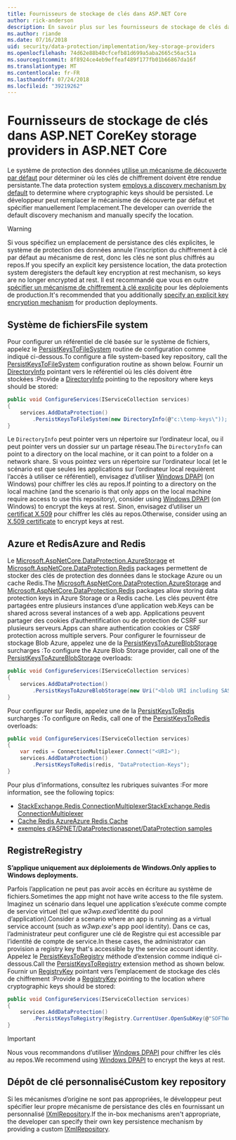 ```yaml
---
title: Fournisseurs de stockage de clés dans ASP.NET Core
author: rick-anderson
description: En savoir plus sur les fournisseurs de stockage de clés dans ASP.NET Core et comment configurer les emplacements de stockage de clés.
ms.author: riande
ms.date: 07/16/2018
uid: security/data-protection/implementation/key-storage-providers
ms.openlocfilehash: 74d62e88b40cfcefb81d699a5aba2665c56ac51a
ms.sourcegitcommit: 8f8924ce4eb9effeaf489f177fb01b66867da16f
ms.translationtype: MT
ms.contentlocale: fr-FR
ms.lasthandoff: 07/24/2018
ms.locfileid: "39219262"
---
```

# <a name="key-storage-providers-in-aspnet-core"></a><span data-ttu-id="e6a29-103">Fournisseurs de stockage de clés dans ASP.NET Core</span><span class="sxs-lookup"><span data-stu-id="e6a29-103">Key storage providers in ASP.NET Core</span></span>

<span data-ttu-id="e6a29-104">Le système de protection des données [utilise un mécanisme de découverte par défaut](xref:security/data-protection/configuration/default-settings) pour déterminer où les clés de chiffrement doivent être rendue persistante.</span><span class="sxs-lookup"><span data-stu-id="e6a29-104">The data protection system [employs a discovery mechanism by default](xref:security/data-protection/configuration/default-settings) to determine where cryptographic keys should be persisted.</span></span> <span data-ttu-id="e6a29-105">Le développeur peut remplacer le mécanisme de découverte par défaut et spécifier manuellement l’emplacement.</span><span class="sxs-lookup"><span data-stu-id="e6a29-105">The developer can override the default discovery mechanism and manually specify the location.</span></span>

> [!WARNING]
> <span data-ttu-id="e6a29-106">Si vous spécifiez un emplacement de persistance des clés explicites, le système de protection des données annule l’inscription du chiffrement à clé par défaut au mécanisme de rest, donc les clés ne sont plus chiffrés au repos.</span><span class="sxs-lookup"><span data-stu-id="e6a29-106">If you specify an explicit key persistence location, the data protection system deregisters the default key encryption at rest mechanism, so keys are no longer encrypted at rest.</span></span> <span data-ttu-id="e6a29-107">Il est recommandé que vous en outre [spécifier un mécanisme de chiffrement à clé explicite](xref:security/data-protection/implementation/key-encryption-at-rest) pour les déploiements de production.</span><span class="sxs-lookup"><span data-stu-id="e6a29-107">It's recommended that you additionally [specify an explicit key encryption mechanism](xref:security/data-protection/implementation/key-encryption-at-rest) for production deployments.</span></span>

## <a name="file-system"></a><span data-ttu-id="e6a29-108">Système de fichiers</span><span class="sxs-lookup"><span data-stu-id="e6a29-108">File system</span></span>

<span data-ttu-id="e6a29-109">Pour configurer un référentiel de clé basée sur le système de fichiers, appelez le [PersistKeysToFileSystem](/dotnet/api/microsoft.aspnetcore.dataprotection.dataprotectionbuilderextensions.persistkeystofilesystem) routine de configuration comme indiqué ci-dessous.</span><span class="sxs-lookup"><span data-stu-id="e6a29-109">To configure a file system-based key repository, call the [PersistKeysToFileSystem](/dotnet/api/microsoft.aspnetcore.dataprotection.dataprotectionbuilderextensions.persistkeystofilesystem) configuration routine as shown below.</span></span> <span data-ttu-id="e6a29-110">Fournir un [DirectoryInfo](/dotnet/api/system.io.directoryinfo) pointant vers le référentiel où les clés doivent être stockées :</span><span class="sxs-lookup"><span data-stu-id="e6a29-110">Provide a [DirectoryInfo](/dotnet/api/system.io.directoryinfo) pointing to the repository where keys should be stored:</span></span>

```csharp
public void ConfigureServices(IServiceCollection services)
{
    services.AddDataProtection()
        .PersistKeysToFileSystem(new DirectoryInfo(@"c:\temp-keys\"));
}
```

<span data-ttu-id="e6a29-111">Le `DirectoryInfo` peut pointer vers un répertoire sur l’ordinateur local, ou il peut pointer vers un dossier sur un partage réseau.</span><span class="sxs-lookup"><span data-stu-id="e6a29-111">The `DirectoryInfo` can point to a directory on the local machine, or it can point to a folder on a network share.</span></span> <span data-ttu-id="e6a29-112">Si vous pointez vers un répertoire sur l’ordinateur local (et le scénario est que seules les applications sur l’ordinateur local requièrent l’accès à utiliser ce référentiel), envisagez d’utiliser [Windows DPAPI](xref:security/data-protection/implementation/key-encryption-at-rest) (on Windows) pour chiffrer les clés au repos.</span><span class="sxs-lookup"><span data-stu-id="e6a29-112">If pointing to a directory on the local machine (and the scenario is that only apps on the local machine require access to use this repository), consider using [Windows DPAPI](xref:security/data-protection/implementation/key-encryption-at-rest) (on Windows) to encrypt the keys at rest.</span></span> <span data-ttu-id="e6a29-113">Sinon, envisagez d’utiliser un [certificat X.509](xref:security/data-protection/implementation/key-encryption-at-rest) pour chiffrer les clés au repos.</span><span class="sxs-lookup"><span data-stu-id="e6a29-113">Otherwise, consider using an [X.509 certificate](xref:security/data-protection/implementation/key-encryption-at-rest) to encrypt keys at rest.</span></span>

## <a name="azure-and-redis"></a><span data-ttu-id="e6a29-114">Azure et Redis</span><span class="sxs-lookup"><span data-stu-id="e6a29-114">Azure and Redis</span></span>

<span data-ttu-id="e6a29-115">Le [Microsoft.AspNetCore.DataProtection.AzureStorage](https://www.nuget.org/packages/Microsoft.AspNetCore.DataProtection.AzureStorage/) et [Microsoft.AspNetCore.DataProtection.Redis](https://www.nuget.org/packages/Microsoft.AspNetCore.DataProtection.Redis/) packages permettent de stocker des clés de protection des données dans le stockage Azure ou un cache Redis.</span><span class="sxs-lookup"><span data-stu-id="e6a29-115">The [Microsoft.AspNetCore.DataProtection.AzureStorage](https://www.nuget.org/packages/Microsoft.AspNetCore.DataProtection.AzureStorage/) and [Microsoft.AspNetCore.DataProtection.Redis](https://www.nuget.org/packages/Microsoft.AspNetCore.DataProtection.Redis/) packages allow storing data protection keys in Azure Storage or a Redis cache.</span></span> <span data-ttu-id="e6a29-116">Les clés peuvent être partagées entre plusieurs instances d’une application web.</span><span class="sxs-lookup"><span data-stu-id="e6a29-116">Keys can be shared across several instances of a web app.</span></span> <span data-ttu-id="e6a29-117">Applications peuvent partager des cookies d’authentification ou de protection de CSRF sur plusieurs serveurs.</span><span class="sxs-lookup"><span data-stu-id="e6a29-117">Apps can share authentication cookies or CSRF protection across multiple servers.</span></span> <span data-ttu-id="e6a29-118">Pour configurer le fournisseur de stockage Blob Azure, appelez une de la [PersistKeysToAzureBlobStorage](/dotnet/api/microsoft.aspnetcore.dataprotection.azuredataprotectionbuilderextensions.persistkeystoazureblobstorage) surcharges :</span><span class="sxs-lookup"><span data-stu-id="e6a29-118">To configure the Azure Blob Storage provider, call one of the [PersistKeysToAzureBlobStorage](/dotnet/api/microsoft.aspnetcore.dataprotection.azuredataprotectionbuilderextensions.persistkeystoazureblobstorage) overloads:</span></span>

```csharp
public void ConfigureServices(IServiceCollection services)
{
    services.AddDataProtection()
        .PersistKeysToAzureBlobStorage(new Uri("<blob URI including SAS token>"));
}
```

<span data-ttu-id="e6a29-119">Pour configurer sur Redis, appelez une de la [PersistKeysToRedis](/dotnet/api/microsoft.aspnetcore.dataprotection.redisdataprotectionbuilderextensions.persistkeystoredis) surcharges :</span><span class="sxs-lookup"><span data-stu-id="e6a29-119">To configure on Redis, call one of the [PersistKeysToRedis](/dotnet/api/microsoft.aspnetcore.dataprotection.redisdataprotectionbuilderextensions.persistkeystoredis) overloads:</span></span>

```csharp
public void ConfigureServices(IServiceCollection services)
{
    var redis = ConnectionMultiplexer.Connect("<URI>");
    services.AddDataProtection()
        .PersistKeysToRedis(redis, "DataProtection-Keys");
}
```

<span data-ttu-id="e6a29-120">Pour plus d’informations, consultez les rubriques suivantes :</span><span class="sxs-lookup"><span data-stu-id="e6a29-120">For more information, see the following topics:</span></span>

* [<span data-ttu-id="e6a29-121">StackExchange.Redis ConnectionMultiplexer</span><span class="sxs-lookup"><span data-stu-id="e6a29-121">StackExchange.Redis ConnectionMultiplexer</span></span>](https://github.com/StackExchange/StackExchange.Redis/blob/master/docs/Basics.md)
* [<span data-ttu-id="e6a29-122">Cache Redis Azure</span><span class="sxs-lookup"><span data-stu-id="e6a29-122">Azure Redis Cache</span></span>](/azure/redis-cache/cache-dotnet-how-to-use-azure-redis-cache#connect-to-the-cache)
* [<span data-ttu-id="e6a29-123">exemples d’ASPNET/DataProtection</span><span class="sxs-lookup"><span data-stu-id="e6a29-123">aspnet/DataProtection samples</span></span>](https://github.com/aspnet/DataProtection/samples)

## <a name="registry"></a><span data-ttu-id="e6a29-124">Registre</span><span class="sxs-lookup"><span data-stu-id="e6a29-124">Registry</span></span>

<span data-ttu-id="e6a29-125">**S’applique uniquement aux déploiements de Windows.**</span><span class="sxs-lookup"><span data-stu-id="e6a29-125">**Only applies to Windows deployments.**</span></span>

<span data-ttu-id="e6a29-126">Parfois l’application ne peut pas avoir accès en écriture au système de fichiers.</span><span class="sxs-lookup"><span data-stu-id="e6a29-126">Sometimes the app might not have write access to the file system.</span></span> <span data-ttu-id="e6a29-127">Imaginez un scénario dans lequel une application s’exécute comme compte de service virtuel (tel que *w3wp.exe*d’identité du pool d’application).</span><span class="sxs-lookup"><span data-stu-id="e6a29-127">Consider a scenario where an app is running as a virtual service account (such as *w3wp.exe*'s app pool identity).</span></span> <span data-ttu-id="e6a29-128">Dans ce cas, l’administrateur peut configurer une clé de Registre qui est accessible par l’identité de compte de service.</span><span class="sxs-lookup"><span data-stu-id="e6a29-128">In these cases, the administrator can provision a registry key that's accessible by the service account identity.</span></span> <span data-ttu-id="e6a29-129">Appelez le [PersistKeysToRegistry](/dotnet/api/microsoft.aspnetcore.dataprotection.dataprotectionbuilderextensions.persistkeystoregistry) méthode d’extension comme indiqué ci-dessous.</span><span class="sxs-lookup"><span data-stu-id="e6a29-129">Call the [PersistKeysToRegistry](/dotnet/api/microsoft.aspnetcore.dataprotection.dataprotectionbuilderextensions.persistkeystoregistry) extension method as shown below.</span></span> <span data-ttu-id="e6a29-130">Fournir un [RegistryKey](/dotnet/api/microsoft.aspnetcore.dataprotection.repositories.registryxmlrepository.registrykey) pointant vers l’emplacement de stockage des clés de chiffrement :</span><span class="sxs-lookup"><span data-stu-id="e6a29-130">Provide a [RegistryKey](/dotnet/api/microsoft.aspnetcore.dataprotection.repositories.registryxmlrepository.registrykey) pointing to the location where cryptographic keys should be stored:</span></span>

```csharp
public void ConfigureServices(IServiceCollection services)
{
    services.AddDataProtection()
        .PersistKeysToRegistry(Registry.CurrentUser.OpenSubKey(@"SOFTWARE\Sample\keys"));
}
```

> [!IMPORTANT]
> <span data-ttu-id="e6a29-131">Nous vous recommandons d’utiliser [Windows DPAPI](xref:security/data-protection/implementation/key-encryption-at-rest) pour chiffrer les clés au repos.</span><span class="sxs-lookup"><span data-stu-id="e6a29-131">We recommend using [Windows DPAPI](xref:security/data-protection/implementation/key-encryption-at-rest) to encrypt the keys at rest.</span></span>

## <a name="custom-key-repository"></a><span data-ttu-id="e6a29-132">Dépôt de clé personnalisé</span><span class="sxs-lookup"><span data-stu-id="e6a29-132">Custom key repository</span></span>

<span data-ttu-id="e6a29-133">Si les mécanismes d’origine ne sont pas appropriées, le développeur peut spécifier leur propre mécanisme de persistance des clés en fournissant un personnalisé [IXmlRepository](/dotnet/api/microsoft.aspnetcore.dataprotection.repositories.ixmlrepository).</span><span class="sxs-lookup"><span data-stu-id="e6a29-133">If the in-box mechanisms aren't appropriate, the developer can specify their own key persistence mechanism by providing a custom [IXmlRepository](/dotnet/api/microsoft.aspnetcore.dataprotection.repositories.ixmlrepository).</span></span>
